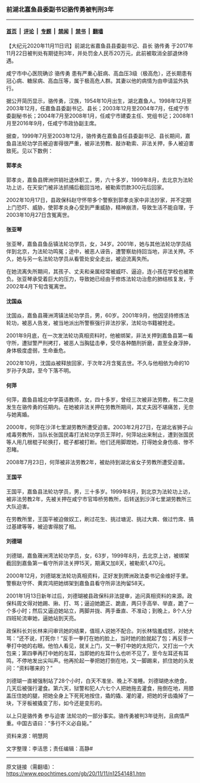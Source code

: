 ### 前湖北嘉鱼县委副书记骆传勇被判刑3年

---

#### [首页](../../../..?n12541481) &nbsp;|&nbsp; [评论](../../../../../epoch-comment?n12541481) &nbsp;|&nbsp; [专题](../../../../../epoch-special?n12541481) &nbsp;|&nbsp; [禁闻](../../../../../epoch-news?n12541481) &nbsp;|&nbsp; [禁书](../../../../../books?n12541481) &nbsp;|&nbsp; [翻墙](https://github.com/gfw-breaker/nogfw/blob/master/README.md?n12541481)


<div class="post_content" id="artbody" itemprop="articleBody">
 <!-- article content begin -->
 <p>
  【大纪元2020年11月11日讯】前湖北省嘉鱼县县委副书记、县长
  <ok href="https://www.epochtimes.com/gb/tag/%E9%AA%86%E4%BC%A0%E5%8B%87.html">
   骆传勇
  </ok>
  于2017年11月22日被判处有期徒刑3年，并处罚金人民币20万元，此前被取消全部退休待遇。
 </p>
 <p>
  咸宁市中心医院确诊
  <ok href="https://www.epochtimes.com/gb/tag/%E9%AA%86%E4%BC%A0%E5%8B%87.html">
   骆传勇
  </ok>
  患有严重心脏病、高血压3级（极高危），还长期患有冠心病、糖尿病、高血压等，属于极高危人群。其妻以他的病情为由申请监外执行。
 </p>
 <p>
  据公开简历显示，骆传勇，汉族，1954年10月出生，湖北嘉鱼人。1998年12月至2003年12月，任嘉鱼县委副书记、县长；2003年12月至2004年7月，任咸宁市委副秘书长；2004年7月至2008年1月，任咸宁市建委主任、党组书记；2008年1月至2016年9月，任咸宁市政协副主席。
 </p>
 <p>
  据查，1999年7月至2003年12月，骆传勇在嘉鱼县任县委副书记、县长期间，嘉鱼县法轮功学员被迫害得很严重，被非法劳教、敲诈勒索、非法关押，多人被迫害致死。见以下数例：
 </p>
 <h4>
  郭孝炎
 </h4>
 <p>
  郭孝炎，嘉鱼县牌洲供销社退休职工，男，六十多岁，1999年8月，去北京为法轮功上访，在天安门被非法抓捕后截回当地，被勒索罚款300元后回家。
 </p>
 <p>
  2002年10月17日，县政保科赵守怀带多个警察到郭孝炎家中非法抄家，并不定期上门恐吓、威胁，使郭孝炎身心受到严重威胁，精神崩溃，导致生活不能自理，于2003年10月27日含冤离世。
 </p>
 <h4>
  张亚琴
 </h4>
 <p>
  张亚琴，嘉鱼县鱼岳镇法轮功学员，女，34岁。2001年，她与其他法轮功学员结伴到北京，为法轮功鸣冤；途中，被恶人诬告，遭警察劫持回当地，非法关押。不久，她与另一名法轮功学员从看管处安全走出，被迫流离失所。
 </p>
 <p>
  在她流离失所期间，其孩子、丈夫和亲属经常被威吓、逼迫，连小孩在学校也被欺负。张亚琴承受着巨大的压力，导致她已经由于修炼法轮功治愈的肺结核复发，于2002年4月下旬含冤离世。
 </p>
 <h4>
  沈国焱
 </h4>
 <p>
  沈国焱，嘉鱼县簰洲湾镇法轮功学员，男，60岁。2001年9月，他因坚持修炼法轮功，被恶人告发，被当地派出所警察强行非法抄家，法轮功书籍被抢走。
 </p>
 <p>
  2001年9月底，在一次发法轮功真相资料时，他被绑架，非法关押到嘉鱼县第一看守所，遭狱警严刑拷打，被恶人当胸猛击拳，受尽各种酷刑折磨，直至全身浮肿，身体极度虚弱，生命垂危。
 </p>
 <p>
  2002年10月，沈国焱被释放回家，于次年2月含冤去世。不久与他相依为命的10岁孙子失踪，至今下落不明。
 </p>
 <h4>
  何萍
 </h4>
 <p>
  何萍，嘉鱼县城北中学英语教师，女，四十多岁，曾经三次被非法劳教，有二次是发生在骆传勇的任期内。在她被非法关押在劳教所期间，其丈夫因不堪痛苦，无奈与她离婚。
 </p>
 <p>
  2000年，何萍在沙洋七里湖劳教所遭受迫害。2003年2月27日，在湖北省狮子山戒毒劳教所，当队长张国民毒打法轮功学员王萍时，何萍站出来制止，遭到张国民等人用几根棍子轮换打，棍子都被打断。他们还用脚蹬她，打得她全身伤痕、惨不忍睹。
 </p>
 <p>
  2008年7月23日，何萍被非法劳教2年，被劫持到湖北省女子劳教所遭受迫害。
 </p>
 <h4>
  王国平
 </h4>
 <p>
  王国平，嘉鱼县法轮功学员，男，三十多岁。1999年8月，到北京为法轮功上访，被非法劳教2年，先被关押在咸宁市官埠桥劳教所，后转送到沙洋七里湖劳教所三大队迫害。
 </p>
 <p>
  在劳教所里，王国平被迫做奴工，刷过花生、挑过塘泥、挑过大粪、做过竹席、搞过基建等等，被迫害得脱了相。
 </p>
 <h4>
  刘德瑚
 </h4>
 <div class="ar_articleContent" id="ar_bArticleContent">
  <p>
   刘德瑚，嘉鱼簰洲湾法轮功学员，女，63岁，1999年8月，去北京上访，被绑架截回到嘉鱼第一看守所非法关押15天，期满又加8天，被勒索1,470元。
  </p>
  <p>
   2000年12月，刘德瑚发法轮功真相资料，正好发到牌洲政法委书记金维好手里。警察赵守怀、黄宾鸿把她绑架到嘉鱼县看守所非法拘留58天。
  </p>
  <p>
   2001年1月13日新年过后，刘德瑚被县政保科非法提审，追问真相资料的来源。政保科周文得对她踢、揪、打、骂；逼迫她跪正、跪直，两只手高举、举直，跪了一个多小时；然后又逼迫她站立，两脚并拢、两手垂直、不准动；到晚上，8个人分四班轮流审她，逼她站到天亮。
  </p>
  <p>
   政保科长刘长林来问审讯她的结果，值班人说她不配合。刘长林恼羞成怒，对她大骂：“还不说，打死你！”反手一拳打在她的脸上，当时她的脸就起了包；再反手一拳打中她的右眼。他怕人看见，就关上门，又一拳打中她的太阳穴，又打出一个大包来；第四拳再打中她的左耳，当即她的左耳什么也听不见了，至今左耳还有耳鸣，不停地发出尖叫声。他再抡起一拳把她打倒在地，又一脚踢来，抓住她的头发问：“资料哪来的？”
  </p>
  <p>
   刘德瑚一直被强制站了28个小时，白天不准坐、晚上不准睡。刘德瑚绝水绝食，几天后被强行灌食。第六天，狱警和犯人六七个人把她拖去灌食，拖倒在地，用膝盖压住她的腿，把她全身上下死死地按住，撬的撬、灌的灌，把她的牙齿撬掉了一块，下牙板被撬变了形，如今还是变形的。
  </p>
  <p>
   以上只是骆传勇
   <ok href="https://www.epochtimes.com/gb/tag/%E5%8F%82%E4%B8%8E%E8%BF%AB%E5%AE%B3.html">
    参与迫害
   </ok>
   法轮功的一部分事实。骆传勇被判3年徒刑，且病情严重。中国古语曰：“多行不义必自毙。”
  </p>
  <p>
   资料来源：明慧网
  </p>
  <p>
   文字整理：李洁思；责任编辑：高静#
  </p>
 </div>
 <!-- article content end -->
 <div id="below_article_ad">
 </div>
</div>


---

原文链接（需翻墙）：https://www.epochtimes.com/gb/20/11/11/n12541481.htm